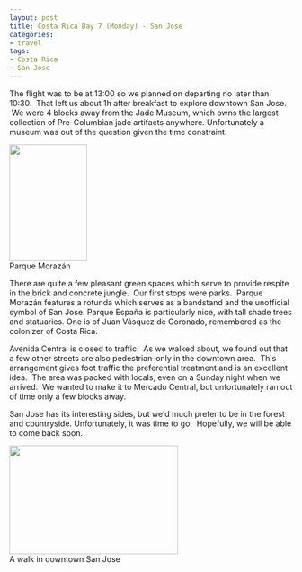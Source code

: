 ```yaml
---
layout: post
title: Costa Rica Day 7 (Monday) - San Jose
categories:
- travel
tags:
- Costa Rica
- San Jose
---
```

The flight was to be at 13:00 so we planned on departing no later than 10:30.  That left us about 1h after breakfast to explore downtown San Jose.  We were 4 blocks away from the Jade Museum, which owns the largest collection of Pre-Columbian jade artifacts anywhere. Unfortunately a museum was out of the question given the time constraint.

<img src="http://www.yentran.org/blog/wp-content/uploads/2011/05/DSC_0935-199x300.jpg" width="138" height="207" />
<figcaption>Parque Morazán</figcaption>

There are quite a few pleasant green spaces which serve to provide respite in the brick and concrete jungle.  Our first stops were parks.  Parque Morazán features a rotunda which serves as a bandstand and the unofficial symbol of San Jose. Parque España is particularly nice, with tall shade trees and statuaries. One is of Juan Vásquez de Coronado, remembered as the colonizer of Costa Rica.

Avenida Central is closed to traffic.  As we walked about, we found out that a few other streets are also pedestrian-only in the downtown area.  This arrangement gives foot traffic the preferential treatment and is an excellent idea.  The area was packed with locals, even on a Sunday night when we arrived.  We wanted to make it to Mercado Central, but unfortunately ran out of time only a few blocks away.

San Jose has its interesting sides, but we'd much prefer to be in the forest and countryside. Unfortunately, it was time to go.  Hopefully, we will be able to come back soon.

<img src="http://www.yentran.org/blog/wp-content/uploads/2011/05/San-Jose-Map-300x193.jpg" width="300" height="193" />
<figcaption>A walk in downtown San Jose</figcaption>

